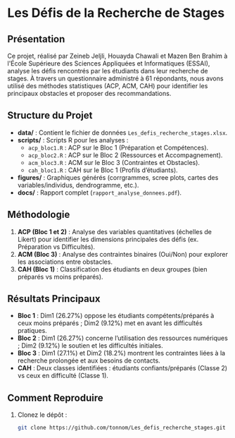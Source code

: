 # Les Défis de la Recherche de Stages

## Présentation
Ce projet, réalisé par Zeineb Jeljli, Houayda Chawali et Mazen Ben Brahim à l'École Supérieure des Sciences Appliquées et Informatiques (ESSAI), analyse les défis rencontrés par les étudiants dans leur recherche de stages. À travers un questionnaire administré à 61 répondants, nous avons utilisé des méthodes statistiques (ACP, ACM, CAH) pour identifier les principaux obstacles et proposer des recommandations.

## Structure du Projet
- **data/** : Contient le fichier de données `Les_defis_recherche_stages.xlsx`.
- **scripts/** : Scripts R pour les analyses :
  - `acp_bloc1.R` : ACP sur le Bloc 1 (Préparation et Compétences).
  - `acp_bloc2.R` : ACP sur le Bloc 2 (Ressources et Accompagnement).
  - `acm_bloc3.R` : ACM sur le Bloc 3 (Contraintes et Obstacles).
  - `cah_bloc1.R` : CAH sur le Bloc 1 (Profils d’étudiants).
- **figures/** : Graphiques générés (corrgrammes, scree plots, cartes des variables/individus, dendrogramme, etc.).
- **docs/** : Rapport complet (`rapport_analyse_donnees.pdf`).

## Méthodologie
1. **ACP (Bloc 1 et 2)** : Analyse des variables quantitatives (échelles de Likert) pour identifier les dimensions principales des défis (ex. Préparation vs Difficultés).
2. **ACM (Bloc 3)** : Analyse des contraintes binaires (Oui/Non) pour explorer les associations entre obstacles.
3. **CAH (Bloc 1)** : Classification des étudiants en deux groupes (bien préparés vs moins préparés).

## Résultats Principaux
- **Bloc 1** : Dim1 (26.27%) oppose les étudiants compétents/préparés à ceux moins préparés ; Dim2 (9.12%) met en avant les difficultés pratiques.
- **Bloc 2** : Dim1 (26.27%) concerne l’utilisation des ressources numériques ; Dim2 (9.12%) le soutien et les difficultés initiales.
- **Bloc 3** : Dim1 (27.1%) et Dim2 (18.2%) montrent les contraintes liées à la recherche prolongée et aux besoins de contacts.
- **CAH** : Deux classes identifiées : étudiants confiants/préparés (Classe 2) vs ceux en difficulté (Classe 1).

## Comment Reproduire
1. Clonez le dépôt :
   ```bash
   git clone https://github.com/tonnom/Les_defis_recherche_stages.git
